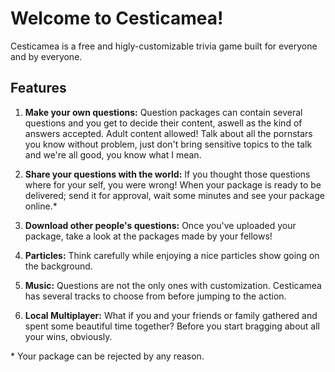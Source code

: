 Welcome to Cesticamea!
===
Cesticamea is a free and higly-customizable trivia game built for everyone and by everyone.

Features
---
1. **Make your own questions:** Question packages can contain several questions and you get to decide their content, aswell as the kind of answers accepted. Adult content allowed! Talk about all the pornstars you know without problem, just don't bring sensitive topics to the talk and we're all good, you know what I mean.

1. **Share your questions with the world:** If you thought those questions where for your self, you were wrong! When your package is ready to be delivered; send it for approval, wait some minutes and see your package online.*

1. **Download other people's questions:** Once you've uploaded your package, take a look at the packages made by your fellows!

1. **Particles:** Think carefully while enjoying a nice particles show going on the background.

1. **Music:** Questions are not the only ones with customization. Cesticamea has several tracks to choose from before jumping to the action.

1. **Local Multiplayer:** What if you and your friends or family gathered and spent some beautiful time together? Before you start bragging about all your wins, obviously.

\* Your package can be rejected by any reason.
